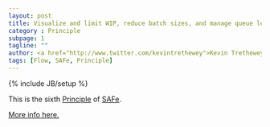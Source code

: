 ```yaml
---
layout: post
title: Visualize and limit WIP, reduce batch sizes, and manage queue lengths
category : Principle
subpage: 1
tagline: ""
author: <a href="http://www.twitter.com/kevintrethewey">Kevin Trethewey</a>
tags: [Flow, SAFe, Principle]
---
```

{% include JB/setup %}

This is the sixth [Principle](/principles.html) of [SAFe](/archetype/SAFe).

[More info here.](http://scaledagileframework.com/visualize-and-limit-wip-reduce-batch-sizes-and-manage-queue-lengths/)